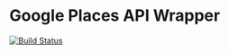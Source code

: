 Google Places API Wrapper
=======================

[![Build Status](https://travis-ci.org/76200/google-places.svg?branch=master)](https://travis-ci.org/76200/google-places)
